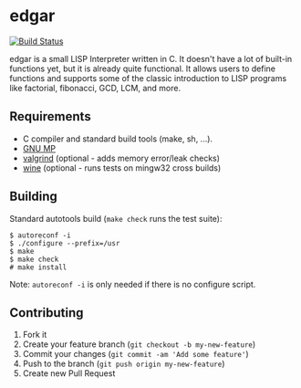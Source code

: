 # edgar
[![Build Status](https://api.travis-ci.org/tcort/edgar.png?branch=master)](http://travis-ci.org/tcort/edgar)

edgar is a small LISP Interpreter written in C. It doesn't have a lot of
built-in functions yet, but it is already quite functional. It allows users
to define functions and supports some of the classic introduction to LISP
programs like factorial, fibonacci, GCD, LCM, and more. 

## Requirements

* C compiler and standard build tools (make, sh, ...).
* [GNU MP](http://gmplib.org/)
* [valgrind](http://valgrind.org/) (optional - adds memory error/leak checks)
* [wine](http://www.winehq.org/) (optional - runs tests on mingw32 cross builds)

## Building

Standard autotools build (`make check` runs the test suite):

    $ autoreconf -i
    $ ./configure --prefix=/usr
    $ make
    $ make check
    # make install

Note: `autoreconf -i` is only needed if there is no configure script.

## Contributing

1. Fork it
2. Create your feature branch (`git checkout -b my-new-feature`)
3. Commit your changes (`git commit -am 'Add some feature'`)
4. Push to the branch (`git push origin my-new-feature`)
5. Create new Pull Request

